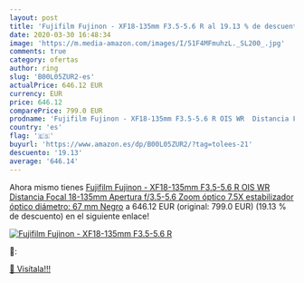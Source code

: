 ```yaml
---
layout: post
title: 'Fujifilm Fujinon - XF18-135mm F3.5-5.6 R al 19.13 % de descuento'
date: 2020-03-30 16:48:34
image: 'https://m.media-amazon.com/images/I/51F4MFmuhzL._SL200_.jpg'
comments: true
category: ofertas
author: ring
slug: 'B00L05ZUR2-es'
actualPrice: 646.12 EUR
currency: EUR
price: 646.12
comparePrice: 799.0 EUR
prodname: 'Fujifilm Fujinon - XF18-135mm F3.5-5.6 R OIS WR  Distancia Focal 18-135mm  Apertura f/3.5-5.6  Zoom óptico 7.5X estabilizador óptico  diámetro: 67 mm   Negro'
country: 'es'
flag: '🇪🇸'
buyurl: 'https://www.amazon.es/dp/B00L05ZUR2/?tag=tolees-21'
descuento: '19.13'
average: '646.14'
---
```


Ahora mismo tienes [Fujifilm Fujinon - XF18-135mm F3.5-5.6 R OIS WR  Distancia Focal 18-135mm  Apertura f/3.5-5.6  Zoom óptico 7.5X estabilizador óptico  diámetro: 67 mm   Negro](https://www.amazon.es/dp/B00L05ZUR2/?tag=tolees-21) a 646.12 EUR (original: 799.0 EUR) (19.13 %  de descuento) en el siguiente enlace!

[![Fujifilm Fujinon - XF18-135mm F3.5-5.6 R](https://m.media-amazon.com/images/I/51F4MFmuhzL._SL200_.jpg)](https://www.amazon.es/dp/B00L05ZUR2/?tag=tolees-21)

🔎:


[🛒 Visítala!!!](https://www.amazon.es/dp/B00L05ZUR2/?tag=tolees-21)
